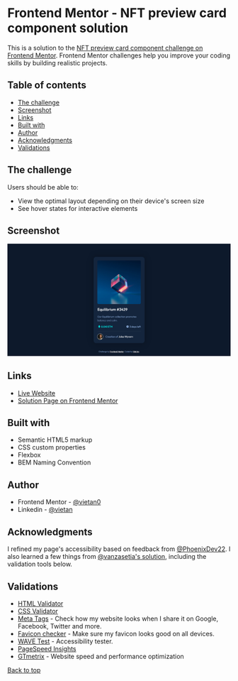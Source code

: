 # Frontend Mentor - NFT preview card component solution

This is a solution to the [NFT preview card component challenge on Frontend Mentor](https://www.frontendmentor.io/challenges/nft-preview-card-component-SbdUL_w0U). Frontend Mentor challenges help you improve your coding skills by building realistic projects. 

## Table of contents

- [The challenge](#the-challenge)
- [Screenshot](#screenshot)
- [Links](#links)
- [Built with](#built-with)
- [Author](#author)
- [Acknowledgments](#acknowledgments)
- [Validations](#validations)

## The challenge

Users should be able to:

- View the optimal layout depending on their device's screen size
- See hover states for interactive elements

## Screenshot

![](./screenshot.jpg)

## Links

- [Live Website](https://vietan0.github.io/FM-nft-preview-card-component/)
- [Solution Page on Frontend Mentor](https://www.frontendmentor.io/solutions/nft-preview-card-component-using-plain-css-JlGqvCsc8)

## Built with

- Semantic HTML5 markup
- CSS custom properties
- Flexbox
- BEM Naming Convention

## Author

- Frontend Mentor - [@vietan0](https://www.frontendmentor.io/profile/vietan0)
- Linkedin - [@vietan](https://www.linkedin.com/in/vietan/)

## Acknowledgments

I refined my page's accessibility based on feedback from [@PhoenixDev22](https://www.frontendmentor.io/profile/PhoenixDev22). I also learned a few things from [@vanzasetia's solution](https://github.com/vanzasetia/NFT-preview-card-component), including the validation tools below.

## Validations 

- [HTML Validator](https://validator.w3.org/nu/)
- [CSS Validator](https://jigsaw.w3.org/css-validator/)
- [Meta Tags](https://metatags.io/) - Check how my website looks when I share it on Google, Facebook, Twitter and more.
- [Favicon checker](https://realfavicongenerator.net/favicon_checker) - Make sure my favicon looks good on all devices.
- [WAVE Test](https://wave.webaim.org/) - Accessibility tester.
- [PageSpeed Insights](https://developers.google.com/speed/pagespeed/insights/)
- [GTmetrix](https://gtmetrix.com/) - Website speed and performance optimization

[Back to top](#table-of-contents)
